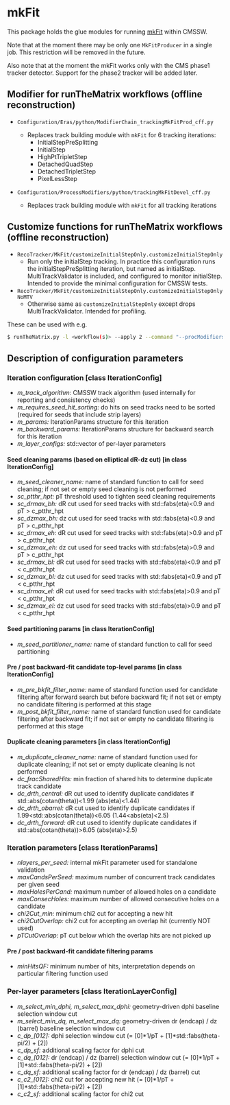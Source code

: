 # mkFit

This package holds the glue modules for running
[mkFit](http://trackreco.github.io/) within CMSSW.

Note that at the moment there may be only one `MkFitProducer` in a
single job. This restriction will be removed in the future.

Also note that at the moment the mkFit works only with the CMS phase1
tracker detector. Support for the phase2 tracker will be added later.

## Modifier for runTheMatrix workflows (offline reconstruction)

* `Configuration/Eras/python/ModifierChain_trackingMkFitProd_cff.py`
  * Replaces track building module with `mkFit` for 6 tracking iterations: 
     * InitialStepPreSplitting
     * InitialStep
     * HighPtTripletStep
     * DetachedQuadStep
     * DetachedTripletStep
     * PixelLessStep

* `Configuration/ProcessModifiers/python/trackingMkFitDevel_cff.py`
  * Replaces track building module with `mkFit` for all tracking iterations

## Customize functions for runTheMatrix workflows (offline reconstruction)

* `RecoTracker/MkFit/customizeInitialStepOnly.customizeInitialStepOnly`
  * Run only the initialStep tracking. In practice this configuration
    runs the initialStepPreSplitting iteration, but named as
    initialStep. MultiTrackValidator is included, and configured to
    monitor initialStep. Intended to provide the minimal configuration
    for CMSSW tests.
* `RecoTracker/MkFit/customizeInitialStepOnly.customizeInitialStepOnlyNoMTV`
  * Otherwise same as `customizeInitialStepOnly` except drops
    MultiTrackValidator. Intended for profiling.


These can be used with e.g.
```bash
$ runTheMatrix.py -l <workflow(s)> --apply 2 --command "--procModifiers trackingMkFitDevel --customise RecoTracker/MkFit/customizeInitialStepToMkFit.customizeInitialStepOnly"
```

## Description of configuration parameters

### Iteration configuration [class IterationConfig]

* *m_track_algorithm:* CMSSW track algorithm (used internally for reporting and consistency checks)
* *m_requires_seed_hit_sorting:* do hits on seed tracks need to be sorted (required for seeds that include strip layers)
* *m_params:* IterationParams structure for this iteration
* *m_backward_params:* IterationParams structure for backward search for this iteration
* *m_layer_configs:* std::vector of per-layer parameters

#### Seed cleaning params (based on elliptical dR-dz cut) [in class IterationConfig]

* *m_seed_cleaner_name:* name of standard function to call for seed cleaning; if not set or empty seed cleaning is not performed
* *sc_ptthr_hpt:* pT threshold used to tighten seed cleaning requirements
* *sc_drmax_bh:* dR cut used for seed tracks with std::fabs(eta)<0.9 and pT > c_ptthr_hpt
* *sc_dzmax_bh:* dz cut used for seed tracks with std::fabs(eta)<0.9 and pT > c_ptthr_hpt
* *sc_drmax_eh:* dR cut used for seed tracks with std::fabs(eta)>0.9 and pT > c_ptthr_hpt
* *sc_dzmax_eh:* dz cut used for seed tracks with std::fabs(eta)>0.9 and pT > c_ptthr_hpt
* *sc_drmax_bl:* dR cut used for seed tracks with std::fabs(eta)<0.9 and pT < c_ptthr_hpt
* *sc_dzmax_bl:* dz cut used for seed tracks with std::fabs(eta)<0.9 and pT < c_ptthr_hpt
* *sc_drmax_el:* dR cut used for seed tracks with std::fabs(eta)>0.9 and pT < c_ptthr_hpt
* *sc_dzmax_el:* dz cut used for seed tracks with std::fabs(eta)>0.9 and pT < c_ptthr_hpt

#### Seed partitioning params [in class IterationConfig]

* *m_seed_partitioner_name:* name of standard function to call for seed partitioning

#### Pre / post backward-fit candidate top-level params [in class IterationConfig]

* *m_pre_bkfit_filter_name:* name of standard function used for candidate filtering after forward
search but before backward fit; if not set or empty no candidate filtering is performed at this stage
* *m_post_bkfit_filter_name:* name of standard function used for candidate filtering after backward fit; if not set or empty no candidate filtering is performed at this stage

#### Duplicate cleaning parameters [in class IterationConfig]

* *m_duplicate_cleaner_name:* name of standard function used for duplicate cleaning; if not set or empty duplicate cleaning is not performed
* *dc_fracSharedHits:* min fraction of shared hits to determine duplicate track candidate
* *dc_drth_central:* dR cut used to identify duplicate candidates if std::abs(cotan(theta))<1.99 (abs(eta)<1.44)
* *dc_drth_obarrel:* dR cut used to identify duplicate candidates if 1.99<std::abs(cotan(theta))<6.05 (1.44<abs(eta)<2.5)
* *dc_drth_forward:* dR cut used to identify duplicate candidates if std::abs(cotan(theta))>6.05 (abs(eta)>2.5)

### Iteration parameters [class IterationParams]

* *nlayers_per_seed:* internal mkFit parameter used for standalone validation
* *maxCandsPerSeed:* maximum number of concurrent track candidates per given seed
* *maxHolesPerCand:* maximum number of allowed holes on a candidate
* *maxConsecHoles:*  maximum number of allowed consecutive holes on a candidate
* *chi2Cut_min:*     minimum chi2 cut for accepting a new hit
* *chi2CutOverlap:*  chi2 cut for accepting an overlap hit (currently NOT used)
* *pTCutOverlap:*    pT cut below which the overlap hits are not picked up

#### Pre / post backward-fit candidate filtering params
* *minHitsQF:* minimum number of hits, interpretation depends on particular filtering function used

### Per-layer parameters [class IterationLayerConfig]

* *m_select_min_dphi, m_select_max_dphi:* geometry-driven dphi baseline selection window cut
* *m_select_min_dq, m_select_max_dq:* geometry-driven dr (endcap) / dz (barrel) baseline selection window cut
* *c_dp_[012]:* dphi selection window cut (= [0]*1/pT + [1]*std::fabs(theta-pi/2) + [2])
* *c_dp_sf:* additional scaling factor for dphi cut
* *c_dq_[012]:* dr (endcap) / dz (barrel) selection window cut (= [0]*1/pT + [1]*std::fabs(theta-pi/2) + [2])
* *c_dq_sf:* additional scaling factor for dr (endcap) / dz (barrel) cut
* *c_c2_[012]:* chi2 cut for accepting new hit (= [0]*1/pT + [1]*std::fabs(theta-pi/2) + [2])
* *c_c2_sf:* additional scaling factor for chi2 cut
